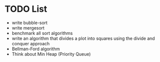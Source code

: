# TODO List

- write bubble-sort
- write mergesort
- benchmark all sort algorithms
- write an algorithm that divides a plot into squares using the divide and conquer approach
- Bellman-Ford algorithm
- Think about Min Heap (Priority Queue)
